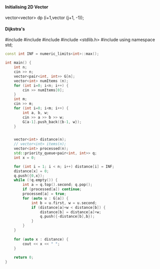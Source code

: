 #### Initialising 2D Vector

vector<vector<int>> dp (i+1,vector <int> (j+1, -1));

#### Dijkstra's

#include <iostream>
#include <vector>
#include <queue>
#include <stdlib.h>
#include <limits>
using namespace std;
    
```cpp
const int INF = numeric_limits<int>::max();
```

```cpp
int main() {
    int n;
    cin >> n;
    vector<pair<int, int>> G[n];
    vector<int> numItems (n);
    for (int i=0; i<n; i++) {
        cin >> numItems[0];
    }
    int m;
    cin >> m;
    for (int i=0; i<m; i++) {
        int a, b, w;
        cin >> a >> b >> w;
        G[a-1].push_back({b-1, w});
    }


    vector<int> distance(n);
    // vector<int> items(n);
    vector<int> processed(n);
    std::priority_queue<pair<int, int>> q;
    int x = 0;

    for (int i = 1; i < n; i++) distance[i] = INF;
    distance[x] = 0;
    q.push({0,x});
    while (!q.empty()) {
        int a = q.top().second; q.pop();
        if (processed[a]) continue;
        processed[a] = true;
        for (auto u : G[a]) {
            int b = u.first, w = u.second;
            if (distance[a]+w < distance[b]) {
                distance[b] = distance[a]+w;
                q.push({-distance[b],b});
            }
        }
    }
    
    for (auto x : distance) {
        cout << x << " ";
    }
    
    return 0;
}
```
